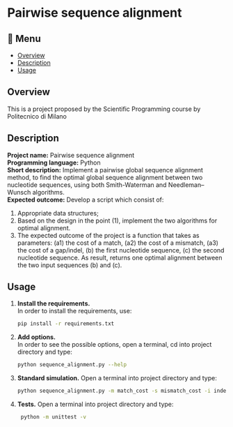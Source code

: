 # Pairwise sequence alignment

## :bookmark_tabs: Menu
* [Overview](#overview)
* [Description](#description)
* [Usage](#usage)

## Overview
This is a project proposed by the Scientific Programming course by Politecnico di Milano

## Description
**Project name:** Pairwise sequence alignment  
**Programming language:** Python    
**Short description:** Implement a pairwise global sequence alignment method, to find the optimal
global sequence alignment between two nucleotide sequences, using both Smith-Waterman and Needleman–Wunsch algorithms.  
**Expected outcome:** 
Develop a script which consist of:
1. Appropriate data structures;
2. Based on the design in the point (1), implement the two algorithms for optimal alignment.
3. The expected outcome of the project is a function that takes as parameters: (a1) the cost of a
match, (a2) the cost of a mismatch, (a3) the cost of a gap/indel, (b) the first nucleotide
sequence, (c) the second nucleotide sequence. As result, returns one optimal alignment
between the two input sequences (b) and (c).

## Usage

1. **Install the requirements.**  
    In order to install the requirements, use:  
    ```bash
    pip install -r requirements.txt
    ```
   
2. **Add options.**  
In order to see the possible options, open a terminal, cd into project directory and type:
   ```bash
   python sequence_alignment.py --help 
   ```

3. **Standard simulation.**
Open a terminal into project directory and type:
   ```bash
   python sequence_alignment.py -m match_cost -s mismatch_cost -i indel_cost -b first_sequence -c second_sequence -a algorithm -t alignments
   ```
   
4. **Tests.**
Open a terminal into project directory and type:
   ```bash
    python -m unittest -v
   ```